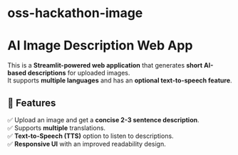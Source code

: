 # oss-hackathon-image

# AI Image Description Web App

This is a **Streamlit-powered web application** that generates **short AI-based descriptions** for uploaded images.  
It supports **multiple languages** and has an **optional text-to-speech feature**.

## 🚀 Features

✅ Upload an image and get a **concise 2-3 sentence description**.  
✅ Supports **multiple** translations.  
✅ **Text-to-Speech (TTS)** option to listen to descriptions.  
✅ **Responsive UI** with an improved readability design.
